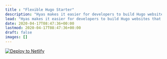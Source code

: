 ```yaml
---
title : "Flexible Hugo Starter"
description: "Hyas makes it easier for developers to build Hugo websites that are secure, SEO-ready, and fast — by default 🚀"
lead: "Hyas makes it easier for developers to build Hugo websites that are secure, SEO-ready, and fast — by default 🚀"
date: 2020-04-17T08:47:36+00:00
lastmod: 2020-04-17T08:47:36+00:00
draft: false
images: []
---
```


[![Deploy to Netlify](https://www.netlify.com/img/deploy/button.svg)](https://app.netlify.com/start/deploy?repository=https://github.com/h-enk/hyas "Deploy to Netlify")
